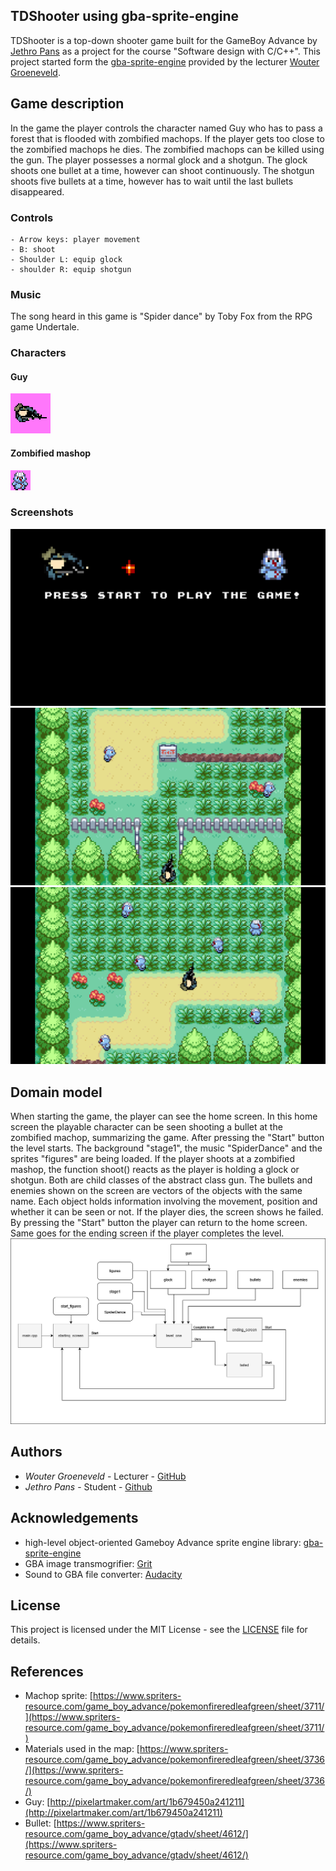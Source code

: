 
## TDShooter using gba-sprite-engine

TDShooter is a top-down shooter game built for the GameBoy Advance by [Jethro Pans](https://github.com/Jettypanini) as a project for the course "Software design with C/C++". This project started form the [gba-sprite-engine](https://github.com/wgroeneveld/gba-sprite-engine) provided by the lecturer [Wouter Groeneveld](https://github.com/wgroeneveld).

## Game description
In the game the player controls the character named Guy who has to pass a forest that is flooded with zombified machops. If the player gets too close to the zombified machops he dies. The zombified machops can be killed using the gun. The player possesses a normal glock and a shotgun. The glock shoots one bullet at a time, however can shoot continuously. The shotgun shoots five bullets at a time, however has to wait until the last bullets disappeared.

### Controls
```
- Arrow keys: player movement
- B: shoot
- Shoulder L: equip glock
- shoulder R: equip shotgun
```

### Music
The song heard in this game is "Spider dance" by Toby Fox from the RPG game Undertale.

### Characters
#### Guy
<img src="https://github.com/Jettypanini/gba-sprite-engine/blob/master/JethroPans_TDShooter/img/guy_64_64.png">

#### Zombified mashop
<img src="https://github.com/Jettypanini/gba-sprite-engine/blob/master/JethroPans_TDShooter/img/enemy_32.png">

### Screenshots
<img src="https://github.com/Jettypanini/gba-sprite-engine/blob/master/JethroPans_TDShooter/img/homescreen.PNG">
<img src="https://github.com/Jettypanini/gba-sprite-engine/blob/master/JethroPans_TDShooter/img/screenshot1.PNG">
<img src="https://github.com/Jettypanini/gba-sprite-engine/blob/master/JethroPans_TDShooter/img/screenshot.PNG">

## Domain model
When starting the game, the player can see the home screen. In this home screen the playable character can be seen shooting a bullet at the zombified machop, summarizing the game. After pressing the "Start" button the level starts. The background "stage1", the music "SpiderDance" and the sprites "figures" are being loaded. If the player shoots at a zombified mashop, the function shoot() reacts as the player is holding a glock or shotgun. Both are child classes of the abstract class gun. The bullets and enemies shown on the screen are vectors of the objects with the same name. Each object holds information involving the movement, position and whether it can be seen or not. If the player dies, the screen shows he failed. By pressing the "Start" button the player can return to the home screen. Same goes for the ending screen if the player completes the level.
<img src="https://github.com/Jettypanini/gba-sprite-engine/blob/master/JethroPans_TDShooter/img/domain_model.png">

## Authors
* *Wouter Groeneveld* - Lecturer - [GitHub](https://github.com/wgroeneveld)
* *Jethro Pans* - Student - [Github](https://github.com/Jettypanini)

## Acknowledgements
* high-level object-oriented Gameboy Advance sprite engine library: [gba-sprite-engine](https://github.com/wgroeneveld/gba-sprite-engine)
* GBA image transmogrifier: [Grit](https://www.coranac.com/man/grit/html/grit.htm)
* Sound to GBA file converter: [Audacity](https://www.audacityteam.org/download/)

## License
This project is licensed under the MIT License - see the [LICENSE](LICENSE) file for details.

## References
* Machop sprite: [https://www.spriters-resource.com/game_boy_advance/pokemonfireredleafgreen/sheet/3711/](https://www.spriters-resource.com/game_boy_advance/pokemonfireredleafgreen/sheet/3711/)
* Materials used in the map: [https://www.spriters-resource.com/game_boy_advance/pokemonfireredleafgreen/sheet/3736/](https://www.spriters-resource.com/game_boy_advance/pokemonfireredleafgreen/sheet/3736/)
* Guy: [http://pixelartmaker.com/art/1b679450a241211](http://pixelartmaker.com/art/1b679450a241211)
* Bullet: [https://www.spriters-resource.com/game_boy_advance/gtadv/sheet/4612/](https://www.spriters-resource.com/game_boy_advance/gtadv/sheet/4612/)
